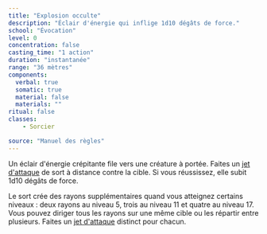 ```yaml
---
title: "Explosion occulte"
description: "Éclair d'énergie qui inflige 1d10 dégâts de force."
school: "Évocation"
level: 0
concentration: false
casting_time: "1 action"
duration: "instantanée"
range: "36 mètres"
components:
  verbal: true
  somatic: true
  material: false
  materials: ""
ritual: false
classes:
    - Sorcier

source: "Manuel des règles"
---
```

Un éclair d'énergie crépitante file vers une créature à portée. Faites un [jet d'attaque](/combattre#jets-dattaque) de sort à distance contre la cible. Si vous réussissez, elle subit 1d10 dégâts de force.

Le sort crée des rayons supplémentaires quand vous atteignez certains niveaux : deux rayons au niveau 5, trois au niveau 11 et quatre au niveau 17. Vous pouvez diriger tous les rayons sur une même cible ou les répartir entre plusieurs. Faites un [jet d'attaque](/combattre#jets-dattaque) distinct pour chacun.
